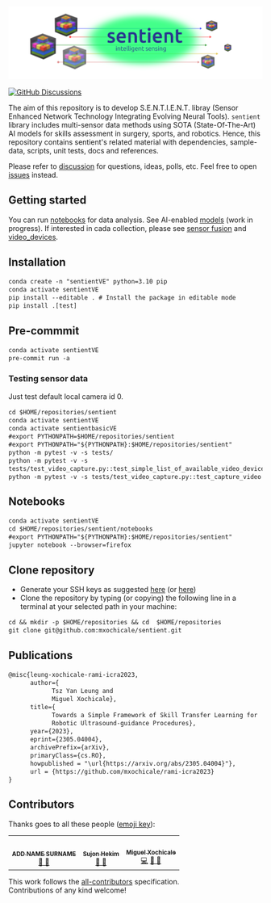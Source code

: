 <p float="left">
   <img src="docs/figures/logo.png" alt="sentient"/>
</p>

[![GitHub Discussions](https://img.shields.io/github/discussions/mxochicale/sentient)](https://github.com/mxochicale/sentient/discussions)

The aim of this repository is to develop S.E.N.T.I.E.N.T. libray (Sensor Enhanced Network Technology Integrating Evolving Neural Tools).
`sentient` library includes multi-sensor data methods using SOTA (State-Of-The-Art) AI models for skills assessment in surgery, sports, and robotics.
Hence, this repository contains sentient's related material with dependencies, sample-data, scripts, unit tests, docs and references. 

Please refer to [discussion](https://github.com/mxochicale/sentient/discussions) for questions, ideas, polls, etc.
Feel free to open [issues](https://github.com/mxochicale/sentient/issues) instead.

## Getting started
You can run [notebooks](sentient/data_analysis) for data analysis.
See AI-enabled [models](sentient/models) (work in progress). 
If interested in cada collection, please see [sensor fusion](sentient/sensor_fusion) and [video_devices](sentient/video_devices).   


## Installation
```
conda create -n "sentientVE" python=3.10 pip
conda activate sentientVE
pip install --editable . # Install the package in editable mode
pip install .[test]
```
## Pre-commmit
```
conda activate sentientVE
pre-commit run -a
```

### Testing sensor data
Just test default local camera id 0.   
```
cd $HOME/repositories/sentient
conda activate sentientVE
conda activate sentientbasicVE
#export PYTHONPATH=$HOME/repositories/sentient
#export PYTHONPATH="${PYTHONPATH}:$HOME/repositories/sentient"
python -m pytest -v -s tests/
python -m pytest -v -s tests/test_video_capture.py::test_simple_list_of_available_video_devices
python -m pytest -v -s tests/test_video_capture.py::test_capture_video
```

## Notebooks
```
conda activate sentientVE
cd $HOME/repositories/sentient/notebooks
#export PYTHONPATH="${PYTHONPATH}:$HOME/repositories/sentient"
jupyter notebook --browser=firefox
```

## Clone repository
* Generate your SSH keys as suggested [here](https://docs.github.com/en/github/authenticating-to-github/generating-a-new-ssh-key-and-adding-it-to-the-ssh-agent) (or [here](https://github.com/mxochicale/tools/blob/main/github/SSH.md))
* Clone the repository by typing (or copying) the following line in a terminal at your selected path in your machine:
```
cd && mkdir -p $HOME/repositories && cd  $HOME/repositories
git clone git@github.com:mxochicale/sentient.git
```

## Publications
```
@misc{leung-xochicale-rami-icra2023,
      author={
            Tsz Yan Leung and 
            Miguel Xochicale},
      title={
            Towards a Simple Framework of Skill Transfer Learning for 
            Robotic Ultrasound-guidance Procedures}, 
      year={2023},
      eprint={2305.04004},
      archivePrefix={arXiv},
      primaryClass={cs.RO},
      howpublished = "\url{https://arxiv.org/abs/2305.04004}"},
      url = {https://github.com/mxochicale/rami-icra2023}
}
``` 

## Contributors
Thanks goes to all these people ([emoji key](https://allcontributors.org/docs/en/emoji-key)):  
<!-- ALL-CONTRIBUTORS-LIST:START - Do not remove or modify this section -->
<!-- prettier-ignore-start -->
<!-- markdownlint-disable -->
<table>
  <tr>
	<!-- CONTRIBUTOR -->
	<td align="center">
		<!-- ADD GITHUB USERNAME AND HASH FOR GITHUB PHOTO -->
		<a href="https://github.com/???"><img src="https://avatars1.githubusercontent.com/u/23114020?v=4?s=100" width="100px;" alt=""/>
		<br />
			<sub> <b>ADD NAME SURNAME</b> </sub>        
		</a>
		<br />
			<!-- ADD GITHUB REPOSITORY AND PROJECT, TITLE AND EMOJIS -->
			<a href="https://github.com/$PROJECTNAME/$REPOSITORY_NAME/commits?author=" title="Research">  🔬 🤔  </a>
	</td>
	<!-- CONTRIBUTOR -->
	<td align="center">
		<!-- ADD GITHUB USERNAME AND HASH FOR GITHUB PHOTO -->
		<a href="https://github.com/AbuAbdul1ah"><img src="https://avatars1.githubusercontent.com/u/131908567?v=4?s=100" width="100px;" alt=""/>
		<br />
			<sub> <b>Sujon Hekim</b> </sub>        
		</a>
		<br />
			<!-- ADD GITHUB REPOSITORY AND PROJECT, TITLE AND EMOJIS -->
			<a href="https://github.com/mxochicale/in2research2023/commits?author=AbuAbdul1ah" title="Research">  🔬 🤔  </a>
	</td>
	<!-- CONTRIBUTOR -->
	<td align="center">
		<a href="https://github.com/mxochicale"><img src="https://avatars1.githubusercontent.com/u/11370681?v=4?s=100" width="100px;" alt=""/>
			<br />
			<sub><b>Miguel Xochicale</b></sub>          
			<br />
		</a>
			<a href="https://github.com/mxochicale/in2research2023/commits?author=mxochicale" title="Code">💻</a> 
			<a href="ttps://github.com/mxochicale/in2research2023/commits?author=mxochicale" title="Documentation">📖  🔧 </a>
	</td>
  </tr>
</table>
<!-- markdownlint-restore -->
<!-- prettier-ignore-end -->

<!-- ALL-CONTRIBUTORS-LIST:END -->

This work follows the [all-contributors](https://github.com/all-contributors/all-contributors) specification.  
Contributions of any kind welcome!
